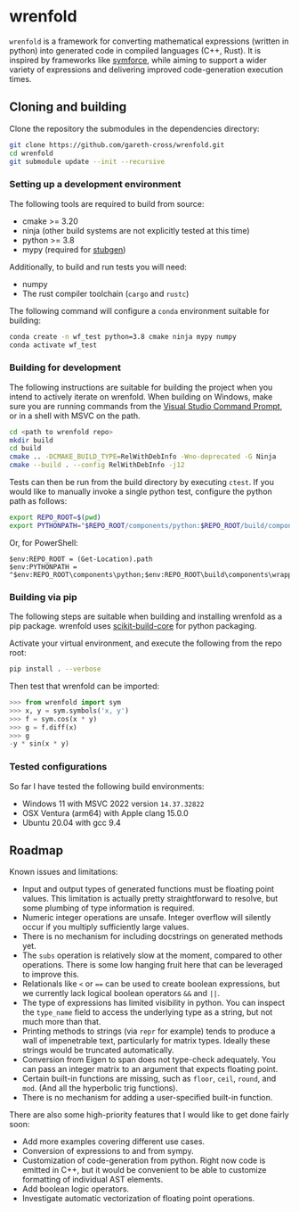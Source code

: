 
# wrenfold

`wrenfold` is a framework for converting mathematical expressions (written in python) into generated code in compiled languages (C++, Rust). It is inspired by frameworks like [symforce](https://github.com/symforce-org/symforce), while aiming to support a wider variety of expressions and delivering improved code-generation execution times.

## Cloning and building

Clone the repository the submodules in the dependencies directory:
```bash
git clone https://github.com/gareth-cross/wrenfold.git
cd wrenfold
git submodule update --init --recursive
```

### Setting up a development environment

The following tools are required to build from source:
- cmake >= 3.20
- ninja (other build systems are not explicitly tested at this time)
- python >= 3.8
- mypy (required for [stubgen](https://mypy.readthedocs.io/en/stable/stubgen.html))

Additionally, to build and run tests you will need:
- numpy
- The rust compiler toolchain (`cargo` and `rustc`)

The following command will configure a `conda` environment suitable for building:
```bash
conda create -n wf_test python=3.8 cmake ninja mypy numpy
conda activate wf_test
```

### Building for development

The following instructions are suitable for building the project when you intend to actively iterate on wrenfold. When building on Windows, make sure you are running commands from the [Visual Studio Command Prompt](https://learn.microsoft.com/en-us/visualstudio/ide/reference/command-prompt-powershell?view=vs-2022), or in a shell with MSVC on the path.

```bash
cd <path to wrenfold repo>
mkdir build
cd build
cmake .. -DCMAKE_BUILD_TYPE=RelWithDebInfo -Wno-deprecated -G Ninja
cmake --build . --config RelWithDebInfo -j12
```

Tests can then be run from the build directory by executing `ctest`. If you would like to manually invoke a single python test, configure the python path as follows:
```bash
export REPO_ROOT=$(pwd)
export PYTHONPATH="$REPO_ROOT/components/python:$REPO_ROOT/build/components/wrapper"
```
Or, for PowerShell:
```pwsh
$env:REPO_ROOT = (Get-Location).path
$env:PYTHONPATH = "$env:REPO_ROOT\components\python;$env:REPO_ROOT\build\components\wrapper"
```

### Building via pip

The following steps are suitable when building and installing wrenfold as a pip package. wrenfold uses [scikit-build-core](https://scikit-build-core.readthedocs.io/en/latest/) for python packaging.

Activate your virtual environment, and execute the following from the repo root:
```bash
pip install . --verbose
```
Then test that wrenfold can be imported:
```python
>>> from wrenfold import sym
>>> x, y = sym.symbols('x, y')
>>> f = sym.cos(x * y)
>>> g = f.diff(x)
>>> g
-y * sin(x * y)
```

### Tested configurations

So far I have tested the following build environments:
- Windows 11 with MSVC 2022 version `14.37.32822`
- OSX Ventura (arm64) with Apple clang 15.0.0
- Ubuntu 20.04 with gcc 9.4

## Roadmap

Known issues and limitations:
- Input and output types of generated functions must be floating point values. This limitation is actually pretty straightforward to resolve, but some plumbing of type information is required.
- Numeric integer operations are unsafe. Integer overflow will silently occur if you multiply sufficiently large values.
- There is no mechanism for including docstrings on generated methods yet.
- The `subs` operation is relatively slow at the moment, compared to other operations. There is some low hanging fruit here that can be leveraged to improve this.
- Relationals like `<` or `==` can be used to create boolean expressions, but we currently lack logical boolean operators `&&` and `||`.
- The type of expressions has limited visibility in python. You can inspect the `type_name` field to access the underlying type as a string, but not much more than that.
- Printing methods to strings (via `repr` for example) tends to produce a wall of impenetrable text, particularly for matrix types. Ideally these strings would be truncated automatically.
- Conversion from Eigen to span does not type-check adequately. You can pass an integer matrix to an argument that expects floating point.
- Certain built-in functions are missing, such as `floor`, `ceil`, `round`, and `mod`. (And all the hyperbolic trig functions).
- There is no mechanism for adding a user-specified built-in function.

There are also some high-priority features that I would like to get done fairly soon:
- Add more examples covering different use cases.
- Conversion of expressions to and from sympy.
- Customization of code-generation from python. Right now code is emitted in C++, but it would be convenient to be able to customize formatting of individual AST elements.
- Add boolean logic operators.
- Investigate automatic vectorization of floating point operations.
